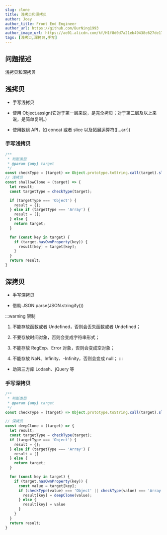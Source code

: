 ```yaml
---
slug: clone
title: 浅拷贝和深拷贝
author: Joey
author_title: Front End Engineer
author_url: https://github.com/BurNing1993
author_image_url: https://ae01.alicdn.com/kf/H1f8d0d7a21eb49438e627de1708be6efE.jpg
tags: [浅拷贝,深拷贝,手写]
---
```


## 问题描述

浅拷贝和深拷贝

<!--truncate-->

## 浅拷贝

- 手写浅拷贝

- 使用 Object.assign(它对于第一层来说，是完全拷贝；对于第二层及以上来说，是简单复制。)

- 使用数组 API，如 concat 或者 slice 以及拓展运算符([...arr])

### 手写浅拷贝

```js
/**
 * 判断类型
 * @param {any} target
 */
const checkType = (target) => Object.prototype.toString.call(target).slice(8, -1)
// 浅拷贝
const shallowClone = (target) => {
  let result;
  const targetType = checkType(target);

  if (targetType === 'Object') {
    result = {};
  } else if (targetType === 'Array') {
    result = [];
  } else {
    return target;
  }

  for (const key in target) {
    if (target.hasOwnProperty(key)) {
      result[key] = target[key];
    }
  }
  return result;
}
```

## 深拷贝

- 手写深拷贝

- 借助 JSON.parse(JSON.stringify())

:::warning 限制

1. 不能存放函数或者 Undefined，否则会丢失函数或者 Undefined；

2. 不要存放时间对象，否则会变成字符串形式；

3. 不能存放 RegExp、Error 对象，否则会变成空对象；

4. 不能存放 NaN、Infinity、-Infinity，否则会变成 null；
:::

- 助第三方库 Lodash、jQuery 等

### 手写深拷贝

```js
/**
 * 判断类型
 * @param {any} target
 */
const checkType = (target) => Object.prototype.toString.call(target).slice(8, -1)

// 深拷贝
const deepClone = (target) => {
  let result;
  const targetType = checkType(target);
  if (targetType === 'Object') {
    result = {};
  } else if (targetType === 'Array') {
    result = []
  } else {
    return target;
  }

  for (const key in target) {
    if (target.hasOwnProperty(key)) {
      const value = target[key];
      if (checkType(value) === 'Object' || checkType(value) === 'Array') {
        result[key] = deepClone(value);
      } else {
        result[key] = value
      }
    }
  }
  return result;
}
```
